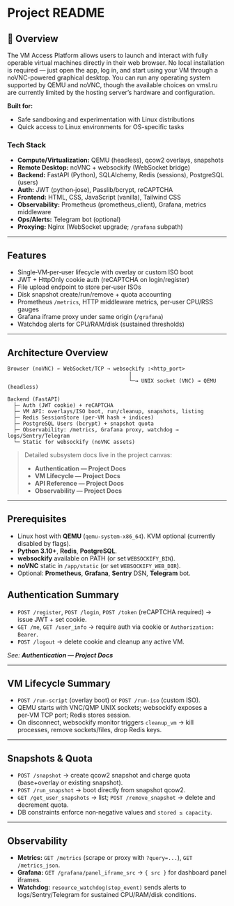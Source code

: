 # Project README

## 📌 Overview

The VM Access Platform allows users to launch and interact with fully operable virtual machines directly in their web browser.
No local installation is required — just open the app, log in, and start using your VM through a noVNC-powered graphical desktop. You can run any operating system supported by QEMU and noVNC, though the available choices on vmsl.ru are currently limited by the hosting server’s hardware and configuration.

**Built for:**

* Safe sandboxing and experimentation with Linux distributions
* Quick access to Linux environments for OS-specific tasks

### Tech Stack

* **Compute/Virtualization:** QEMU (headless), qcow2 overlays, snapshots
* **Remote Desktop:** noVNC + websockify (WebSocket bridge)
* **Backend:** FastAPI (Python), SQLAlchemy, Redis (sessions), PostgreSQL (users)
* **Auth:** JWT (python‑jose), Passlib/bcrypt, reCAPTCHA
* **Frontend:** HTML, CSS, JavaScript (vanilla), Tailwind CSS
* **Observability:** Prometheus (prometheus\_client), Grafana, metrics middleware
* **Ops/Alerts:** Telegram bot (optional)
* **Proxying:** Nginx (WebSocket upgrade; `/grafana` subpath)

---

## Features

* Single‑VM‑per‑user lifecycle with overlay or custom ISO boot
* JWT + HttpOnly cookie auth (reCAPTCHA on login/register)
* File upload endpoint to store per‑user ISOs
* Disk snapshot create/run/remove + quota accounting
* Prometheus `/metrics`, HTTP middleware metrics, per‑user CPU/RSS gauges
* Grafana iframe proxy under same origin (`/grafana`)
* Watchdog alerts for CPU/RAM/disk (sustained thresholds)

---

## Architecture Overview

```
Browser (noVNC) ← WebSocket/TCP → websockify :<http_port>
                                       │
                                       └─→ UNIX socket (VNC) → QEMU (headless)

Backend (FastAPI)
  ├─ Auth (JWT cookie) + reCAPTCHA
  ├─ VM API: overlays/ISO boot, run/cleanup, snapshots, listing
  ├─ Redis SessionStore (per‑VM hash + indices)
  ├─ PostgreSQL Users (bcrypt) + snapshot quota
  ├─ Observability: /metrics, Grafana proxy, watchdog → logs/Sentry/Telegram
  └─ Static for websockify (noVNC assets)
```

> Detailed subsystem docs live in the project canvas:
>
> * **Authentication — Project Docs**
> * **VM Lifecycle — Project Docs**
> * **API Reference — Project Docs**
> * **Observability — Project Docs**

---

## Prerequisites

* Linux host with **QEMU** (`qemu-system-x86_64`). KVM optional (currently disabled by flags).
* **Python 3.10+**, **Redis**, **PostgreSQL**.
* **websockify** available on PATH (or set `WEBSOCKIFY_BIN`).
* **noVNC** static in `/app/static` (or set `WEBSOCKIFY_WEB_DIR`).
* Optional: **Prometheus**, **Grafana**, **Sentry** DSN, **Telegram** bot.


## Authentication Summary

* `POST /register`, `POST /login`, `POST /token` (reCAPTCHA required) → issue JWT + set cookie.
* `GET /me`, `GET /user_info` → require auth via cookie or `Authorization: Bearer`.
* `POST /logout` → delete cookie and cleanup any active VM.

*See: **Authentication — Project Docs***

---

## VM Lifecycle Summary

* `POST /run-script` (overlay boot) or `POST /run-iso` (custom ISO).
* QEMU starts with VNC/QMP UNIX sockets; websockify exposes a per‑VM TCP port; Redis stores session.
* On disconnect, websockify monitor triggers `cleanup_vm` → kill processes, remove sockets/files, drop Redis keys.

---

## Snapshots & Quota

* `POST /snapshot` → create qcow2 snapshot and charge quota (base+overlay or existing snapshot).
* `POST /run_snapshot` → boot directly from snapshot qcow2.
* `GET /get_user_snapshots` → list; `POST /remove_snapshot` → delete and decrement quota.
* DB constraints enforce non‑negative values and `stored ≤ capacity`.

---

## Observability

* **Metrics:** `GET /metrics` (scrape or proxy with `?query=...`), `GET /metrics_json`.
* **Grafana:** `GET /grafana/panel_iframe_src` → `{ src }` for dashboard panel iframes.
* **Watchdog:** `resource_watchdog(stop_event)` sends alerts to logs/Sentry/Telegram for sustained CPU/RAM/disk conditions.

